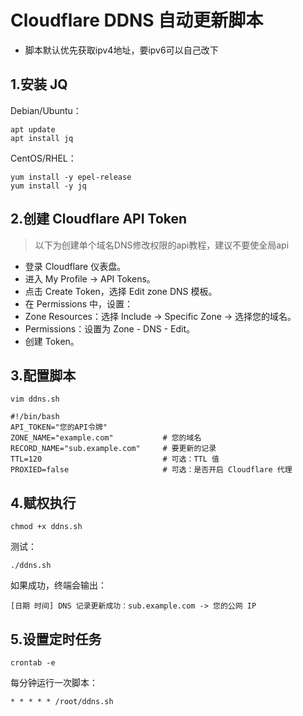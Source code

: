 # Cloudflare DDNS 自动更新脚本
- 脚本默认优先获取ipv4地址，要ipv6可以自己改下
## 1.安装 JQ
Debian/Ubuntu：
```shell
apt update
apt install jq
```
CentOS/RHEL：
```shell
yum install -y epel-release
yum install -y jq
```

## 2.创建 Cloudflare API Token
> 以下为创建单个域名DNS修改权限的api教程，建议不要使全局api
- 登录 Cloudflare 仪表盘。
- 进入 My Profile -> API Tokens。
- 点击 Create Token，选择 Edit zone DNS 模板。
- 在 Permissions 中，设置：
- Zone Resources：选择 Include -> Specific Zone -> 选择您的域名。
- Permissions：设置为 Zone - DNS - Edit。
- 创建 Token。

## 3.配置脚本
```shell
vim ddns.sh
```
```shell
#!/bin/bash
API_TOKEN="您的API令牌"
ZONE_NAME="example.com"           # 您的域名
RECORD_NAME="sub.example.com"     # 要更新的记录
TTL=120                           # 可选：TTL 值
PROXIED=false                     # 可选：是否开启 Cloudflare 代理
```

## 4.赋权执行
```shell
chmod +x ddns.sh
```
测试：
```shell
./ddns.sh
```
如果成功，终端会输出：
```shell
[日期 时间] DNS 记录更新成功：sub.example.com -> 您的公网 IP
```

## 5.设置定时任务
```shell
crontab -e
```
每分钟运行一次脚本：
```shell
* * * * * /root/ddns.sh
```
